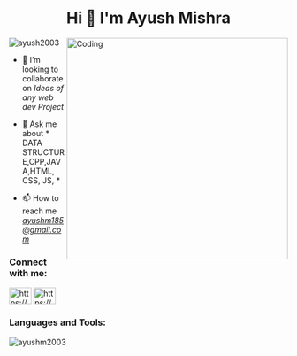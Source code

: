 <h1 align="center">Hi 👋 I'm Ayush Mishra</h1>
<img align="right" alt="Coding" width="400" src="https://camo.githubusercontent.com/cae12fddd9d6982901d82580bdf321d81fb299141098ca1c2d4891870827bf17/68747470733a2f2f6d69726f2e6d656469756d2e636f6d2f6d61782f313336302f302a37513379765349765f7430696f4a2d5a2e676966"> 

<p align="left"> <img src="https://komarev.com/ghpvc/?username=ayushmishra2003&label=Profile%20views&color=0e75b6&style=flat" alt="ayush2003" /> </p>




- 👯 I’m looking to collaborate on *Ideas of any web dev Project*

- 💬 Ask me about * DATA STRUCTURE,CPP,JAVA,HTML, CSS, JS, *

- 📫 How to reach me *ayushm185@gmail.com*

<h3 align="left">Connect with me:</h3>
<p align="left">
<a href="https:https://www.linkedin.com/in/ayush-mishra-4713ab269/" target="blank"><img align="center" src="https://raw.githubusercontent.com/rahuldkjain/github-profile-readme-generator/master/src/images/icons/Social/linked-in-alt.svg" alt="https://www.linkedin.com/in/ayush-mishra-4713ab269/" height="30" width="40" /></a>
<a href="https://www.instagram.com/ayushm185/" target="blank"><img align="center" src="https://raw.githubusercontent.com/rahuldkjain/github-profile-readme-generator/master/src/images/icons/Social/instagram.svg" alt="https://www.instagram.com/ayushm185/" height="30" width="40" /></a>
</p>

<h3 align="left">Languages and Tools:</h3>


<p><img align="center" src="https://github.com/AyushMishra2003" alt="ayushm2003" /></p>

